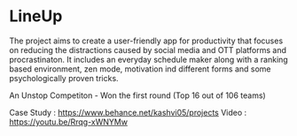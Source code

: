 # LineUp
The project aims to create a user-friendly app for productivity that focuses on reducing the distractions caused by social media and OTT platforms and procrastinaton. It includes an everyday schedule maker along with a ranking based environment, zen mode, motivation ind different forms and some psychologically proven tricks.

An Unstop Competiton - Won the first round (Top 16 out of 106 teams)

Case Study : https://www.behance.net/kashvi05/projects
Video : https://youtu.be/Rrqg-xWNYMw
